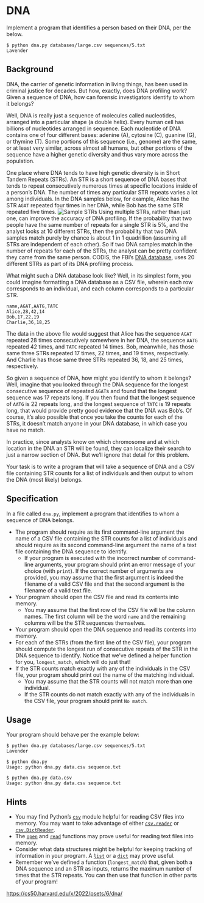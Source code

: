 # DNA

Implement a program that identifies a person based on their DNA, per the below.
 ```
 $ python dna.py databases/large.csv sequences/5.txt
 Lavender
```

## Background

DNA, the carrier of genetic information in living things, has been used in criminal justice for decades. But how, exactly, does DNA profiling work? Given a sequence of DNA, how can forensic investigators identify to whom it belongs?

Well, DNA is really just a sequence of molecules called nucleotides, arranged into a particular shape (a double helix). Every human cell has billions of nucleotides arranged in sequence. Each nucleotide of DNA contains one of four different bases: adenine (A), cytosine (C), guanine (G), or thymine (T). Some portions of this sequence (i.e., genome) are the same, or at least very similar, across almost all humans, but other portions of the sequence have a higher genetic diversity and thus vary more across the population.

One place where DNA tends to have high genetic diversity is in Short Tandem Repeats (STRs). An STR is a short sequence of DNA bases that tends to repeat consecutively numerous times at specific locations inside of a person’s DNA. The number of times any particular STR repeats varies a lot among individuals. In the DNA samples below, for example, Alice has the STR `AGAT` repeated four times in her DNA, while Bob has the same STR repeated five times.
![Sample STRs](https://cs50.harvard.edu/x/2022/psets/6/dna/strs.png)
Using multiple STRs, rather than just one, can improve the accuracy of DNA profiling. If the probability that two people have the same number of repeats for a single STR is 5%, and the analyst looks at 10 different STRs, then the probability that two DNA samples match purely by chance is about 1 in 1 quadrillion (assuming all STRs are independent of each other). So if two DNA samples match in the number of repeats for each of the STRs, the analyst can be pretty confident they came from the same person. CODIS, the FBI’s [DNA database](https://www.fbi.gov/services/laboratory/biometric-analysis/codis/codis-and-ndis-fact-sheet), uses 20 different STRs as part of its DNA profiling process.

What might such a DNA database look like? Well, in its simplest form, you could imagine formatting a DNA database as a CSV file, wherein each row corresponds to an individual, and each column corresponds to a particular STR.
```
name,AGAT,AATG,TATC
Alice,28,42,14
Bob,17,22,19
Charlie,36,18,25
```
The data in the above file would suggest that Alice has the sequence `AGAT` repeated 28 times consecutively somewhere in her DNA, the sequence `AATG` repeated 42 times, and `TATC` repeated 14 times. Bob, meanwhile, has those same three STRs repeated 17 times, 22 times, and 19 times, respectively. And Charlie has those same three STRs repeated 36, 18, and 25 times, respectively.

So given a sequence of DNA, how might you identify to whom it belongs? Well, imagine that you looked through the DNA sequence for the longest consecutive sequence of repeated `AGAT`s and found that the longest sequence was 17 repeats long. If you then found that the longest sequence of `AATG` is 22 repeats long, and the longest sequence of `TATC` is 19 repeats long, that would provide pretty good evidence that the DNA was Bob’s. Of course, it’s also possible that once you take the counts for each of the STRs, it doesn’t match anyone in your DNA database, in which case you have no match.

In practice, since analysts know on which chromosome and at which location in the DNA an STR will be found, they can localize their search to just a narrow section of DNA. But we’ll ignore that detail for this problem.

Your task is to write a program that will take a sequence of DNA and a CSV file containing STR counts for a list of individuals and then output to whom the DNA (most likely) belongs.

## Specification

In a file called `dna.py`, implement a program that identifies to whom a sequence of DNA belongs.

- The program should require as its first command-line argument the name of a CSV file containing the STR counts for a list of individuals and should require as its second command-line argument the name of a text file containing the DNA sequence to identify.
  - If your program is executed with the incorrect number of command-line arguments, your program should print an error message of your choice (with `print`). If the correct number of arguments are provided, you may assume that the first argument is indeed the filename of a valid CSV file and that the second argument is the filename of a valid text file.
- Your program should open the CSV file and read its contents into memory.
  - You may assume that the first row of the CSV file will be the column names. The first column will be the word `name` and the remaining columns will be the STR sequences themselves.
- Your program should open the DNA sequence and read its contents into memory.
- For each of the STRs (from the first line of the CSV file), your program should compute the longest run of consecutive repeats of the STR in the DNA sequence to identify. Notice that we’ve defined a helper function for you, `longest_match`, which will do just that!
- If the STR counts match exactly with any of the individuals in the CSV file, your program should print out the name of the matching individual.
  - You may assume that the STR counts will not match more than one individual.
  - If the STR counts do not match exactly with any of the individuals in the CSV file, your program should print `No match`.

## Usage

Your program should behave per the example below:
```
$ python dna.py databases/large.csv sequences/5.txt
Lavender
```
```
$ python dna.py
Usage: python dna.py data.csv sequence.txt
```
```
$ python dna.py data.csv
Usage: python dna.py data.csv sequence.txt
```

## Hints

- You may find Python’s [`csv`](https://docs.python.org/3/library/csv.html) module helpful for reading CSV files into memory. You may want to take advantage of either [`csv.reader`](https://docs.python.org/3/library/csv.html#csv.reader) or [`csv.DictReader`](https://docs.python.org/3/library/csv.html#csv.DictReader).
- The [`open`](https://docs.python.org/3.3/tutorial/inputoutput.html#reading-and-writing-files) and [`read`](https://docs.python.org/3.3/tutorial/inputoutput.html#methods-of-file-objects) functions may prove useful for reading text files into memory.
- Consider what data structures might be helpful for keeping tracking of information in your program. A [`list`](https://docs.python.org/3/tutorial/introduction.html#lists) or a [`dict`](https://docs.python.org/3/tutorial/datastructures.html#dictionaries) may prove useful.
- Remember we’ve defined a function (`longest_match`) that, given both a DNA sequence and an STR as inputs, returns the maximum number of times that the STR repeats. You can then use that function in other parts of your program!

https://cs50.harvard.edu/x/2022/psets/6/dna/
